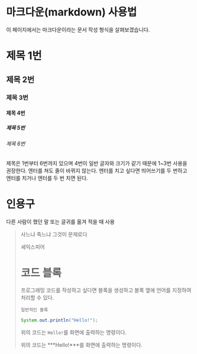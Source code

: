 # 마크다운(markdown) 사용법

이 페이지에서는 마크다운이라는 문서 작성 형식을 살펴보겠습니다.

# 제목 1번
## 제목 2번
### 제목 3번
#### 제목 4번 
##### 제목 5번
###### 제목 6번

제목은 1번부터 6번까지 있으며 4번이 일반 글자와 크기가 같기 때문에 1~3번 사용을 권장한다.
엔터를 쳐도 줄이 바뀌지 않는다. 엔터를 치고 싶다면 띄어쓰기를 두 번하고 엔터를 치거나 엔터를 두 번 치면 된다.

# 인용구
다른 사람이 했던 말 또는 글귀를 옮겨 적을 때 사용
> 사느냐 죽느냐 그것이 문제로다
> 
> 셰익스피어
>
> # 코드 블록
>
> 프로그래밍 코드를 작성하고 싶다면 블록을 생성하고 블록 옆에 언어를 지정하여 처리할 수 있다.
>
> ```
> 일반적인 블록
> ```
>
> ```java
> System.out.println("Hello!");
> ```
>
> 위의 코드는 `Hello!`를 화면에 출력하는 명령이다.
>
> 위의 코드는 ***Hello!***를 화면에 출력하는 명령이다.
